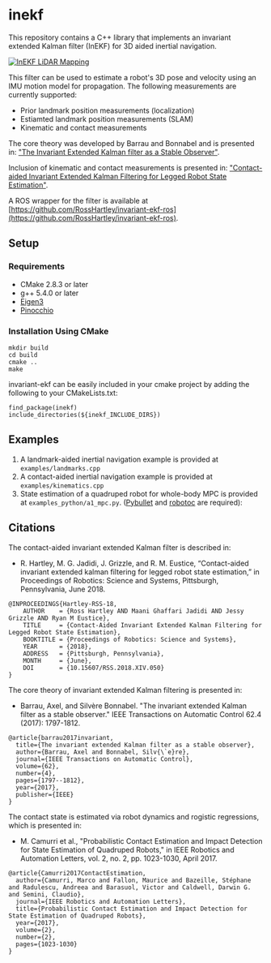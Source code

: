 # inekf
This repository contains a C++ library that implements an invariant extended Kalman filter (InEKF) for 3D aided inertial navigation. 

[![InEKF LiDAR Mapping](https://i.imgur.com/BwtIepo.jpg)](https://www.youtube.com/watch?v=pNyXsZ5zVZk)

This filter can be used to estimate a robot's 3D pose and velocity using an IMU motion model for propagation. The following measurements are currently supported:
* Prior landmark position measurements (localization)
* Estiamted landmark position measurements (SLAM)
* Kinematic and contact measurements

The core theory was developed by Barrau and Bonnabel and is presented in:
["The Invariant Extended Kalman filter as a Stable Observer"](https://arxiv.org/abs/1410.1465).

Inclusion of kinematic and contact measurements is presented in:
["Contact-aided Invariant Extended Kalman Filtering for Legged Robot State Estimation"](https://arxiv.org/pdf/1805.10410.pdf).

A ROS wrapper for the filter is available at [https://github.com/RossHartley/invariant-ekf-ros](https://github.com/RossHartley/invariant-ekf-ros).

## Setup
### Requirements
* CMake 2.8.3 or later
* g++ 5.4.0 or later
* [Eigen3](http://eigen.tuxfamily.org/index.php?title=Main_Page) 
* [Pinocchio](https://github.com/stack-of-tasks/pinocchio)


### Installation Using CMake
```
mkdir build
cd build 
cmake .. 
make
``` 
invariant-ekf can be easily included in your cmake project by adding the following to your CMakeLists.txt:
```
find_package(inekf) 
include_directories(${inekf_INCLUDE_DIRS})
```

## Examples
1. A landmark-aided inertial navigation example is provided at `examples/landmarks.cpp`
2. A contact-aided inertial navigation example is provided at `examples/kinematics.cpp`
3. State estimation of a quadruped robot for whole-body MPC is provided at `examples_python/a1_mpc.py`. ([Pybullet](https://pybullet.org/) and [robotoc](https://github.com/mayataka/robotoc) are required):


## Citations
The contact-aided invariant extended Kalman filter is described in: 
* R. Hartley, M. G. Jadidi, J. Grizzle, and R. M. Eustice, “Contact-aided invariant extended kalman filtering for legged robot state estimation,” in Proceedings of Robotics: Science and Systems, Pittsburgh, Pennsylvania, June 2018.
```
@INPROCEEDINGS{Hartley-RSS-18, 
    AUTHOR    = {Ross Hartley AND Maani Ghaffari Jadidi AND Jessy Grizzle AND Ryan M Eustice}, 
    TITLE     = {Contact-Aided Invariant Extended Kalman Filtering for Legged Robot State Estimation}, 
    BOOKTITLE = {Proceedings of Robotics: Science and Systems}, 
    YEAR      = {2018}, 
    ADDRESS   = {Pittsburgh, Pennsylvania}, 
    MONTH     = {June}, 
    DOI       = {10.15607/RSS.2018.XIV.050} 
} 
```
The core theory of invariant extended Kalman filtering is presented in:
* Barrau, Axel, and Silvère Bonnabel. "The invariant extended Kalman filter as a stable observer." IEEE Transactions on Automatic Control 62.4 (2017): 1797-1812.
```
@article{barrau2017invariant,
  title={The invariant extended Kalman filter as a stable observer},
  author={Barrau, Axel and Bonnabel, Silv{\`e}re},
  journal={IEEE Transactions on Automatic Control},
  volume={62},
  number={4},
  pages={1797--1812},
  year={2017},
  publisher={IEEE}
}
```

The contact state is estimated via robot dynamics and rogistic regressions, which is presented in: 
* M. Camurri et al., "Probabilistic Contact Estimation and Impact Detection for State Estimation of Quadruped Robots," in IEEE Robotics and Automation Letters, vol. 2, no. 2, pp. 1023-1030, April 2017.
```
@article{Camurri2017ContactEstimation,  
  author={Camurri, Marco and Fallon, Maurice and Bazeille, Stéphane and Radulescu, Andreea and Barasuol, Victor and Caldwell, Darwin G. and Semini, Claudio},  
  journal={IEEE Robotics and Automation Letters},   
  title={Probabilistic Contact Estimation and Impact Detection for State Estimation of Quadruped Robots},   
  year={2017},  
  volume={2},  
  number={2},  
  pages={1023-1030}
}
```